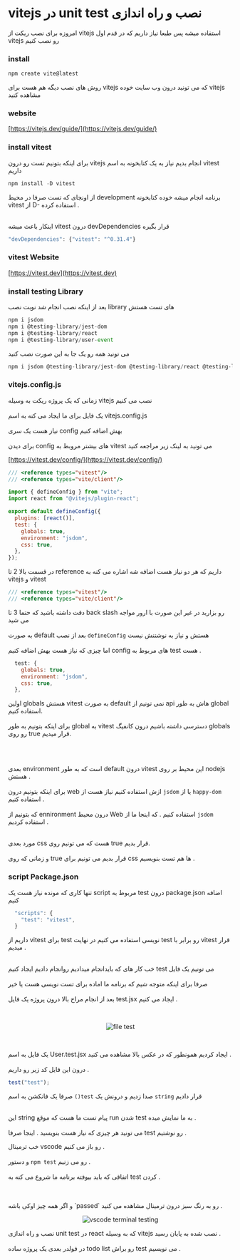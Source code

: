 # vitejs در unit test نصب و راه اندازی

امروزه برای نصب ریکت از  vitejs
استفاده میشه پس طبعا نیاز داریم که در قدم اول vitejs
رو نصب کنیم

### install

```javascript
npm create vite@latest
```

روش های نصب دیگه هم هست برای vitejs که می تونید 
درون وب سایت خوده vitejs مشاهده کنید 

### website

[https://vitejs.dev/guide/](https://vitejs.dev/guide/)

### install vitest

برای اینکه بتونیم تست رو درون vitejs
 انجام بدیم نیاز  به یک کتابخونه به اسم vitest داریم 


```javascript
npm install -D vitest
```

از اونجای که تست صرفا در محیط development برنامه انجام میشه 
خوده کتابخونه vitest از D- استفاده کرده .
<br/>
<br/>

اینکار باعث میشه vitest درون devDependencies قرار بگیره

```javascript
"devDependencies": {"vitest": "^0.31.4"}
```

### vitest Website

[https://vitest.dev](https://vitest.dev)

### install testing Library

بعد از اینکه نصب انجام شد نوبت نصب library های تست هستش 

```javascript
npm i jsdom
npm i @testing-library/jest-dom
npm i @testing-library/react
npm i @testing-library/user-event
```

می تونید همه رو یک جا به این صورت نصب کنید

```javascript
npm i jsdom @testing-library/jest-dom @testing-library/react @testing-library/user-event
```

### vitejs.config.js

زمانی که یک پروژه ریکت به وسیله vitejs
نصب می کنیم
<br/>
<br/>
یک فایل برای ما ایجاد می کنه به اسم vitejs.config.js 
<br/>
<br/>
نیاز هست یک سری config بهش اضافه کنیم
<br/>
<br/>
برای دیدن config های بیشتر مروبط به vitest می تونید به لینک زیر مراجعه کنید


[https://vitest.dev/config/](https://vitest.dev/config/)

```javascript
/// <reference types="vitest"/>
/// <reference types="vite/client"/>

import { defineConfig } from "vite";
import react from "@vitejs/plugin-react";

export default defineConfig({
  plugins: [react()],
  test: {
    globals: true,
    environment: "jsdom",
    css: true,
  },
});
```

در قسمت بالا 2 تا reference داریم که هر دو نیاز هست اضافه شه
اشاره می کنه به vitejs و vitest


```javascript
/// <reference types="vitest"/>
/// <reference types="vite/client"/>
```

دقت داشته باشید که حتما 3 تا back slash رو بزارید
در غیر این صورت با ارور مواجه می شید
<br/>
<br/>
به صورت default بعد از نصب `defineConfig`
هستش و نیاز به نوشتنش نیست
<br/>
<br/>
اما چیزی که نیاز هست بهش اضافه کنیم config های مربوط به test هست . 

```javascript
  test: {
    globals: true,
    environment: "jsdom",
    css: true,
  },
```

اولین globals هستش vitest به صورت default نمی تونیم از api هاش به طور global استفاده کنیم.
<br/>
<br/>
برای اینکه بتونیم به طور global به vitest دسترسی داشته باشیم درون کانفیگ globals رو روی true قرار میدیم. 

<br/>
<br/>

بعدی environment است که به طور default درون vitest این محیط بر روی nodejs هستش .
<br/>
<br/>
برای اینکه بتونیم درون web ازش استفاده کنیم نیاز هست از `jsdom` یا از `happy-dom` استفاده کنیم .
<br/>
<br/>
که بتونیم از ennironment درون محیط Web استفاده کنیم . که اینجا ما از `jsdom` استفاده کردیم .
<br/>
<br/>

مورد بعدی css هست که می تونیم روی true قرار بدیم.
<br/>
<br/>
و زمانی که روی true قرار بدیم می تونیم برای css ها هم تست بنویسیم . 

### script Package.json

تنها کاری که مونده نیاز هست یک script مربوط به test 
درون package.json اضافه کنیم 

```javascript
  "scripts": {
    "test": "vitest",
  }
```
داریم از vitest برای test نویسی استفاده می کنیم 
در نهایت test رو برابر با vitest قرار میدیم .
<br/>
<br/>

خب کار های که بایدانجام میدادیم روانجام دادیم
ایجاد کنیم test می تونیم یک فایل
<br/>
<br/>
صرفا برای اینکه متوجه شیم که برنامه ما
اماده برای تست نویسی هست یا خیر
<br/>
<br/>
بعد از انجام مراح بالا درون پروژه یک فایل test.jsx ایجاد می کنیم .


<br/>
<p align="center">
  <img src="https://github.com/mosenn/test-in-react/assets/91747908/8d65f669-6ff5-4793-a56a-6db40040b93d" alt="file test"/>
</p>
<br/>

یک فایل به اسم User.test.jsx ایجاد کردیم همونطور که در عکس بالا مشاهده می کنید .
<br/>
<br/>
درون این فایل کد زیر رو داریم .
<br/>

```javascript
test("test");
```

صرفا یک فانکشن به اسم `()test` صدا زدیم و درونش یک `string` قرار دادیم
<br/>
<br/>

این string پیام تست ما هست که موقع run  شدن test به ما نمایش میده . 
<br/>
<br/>
می تونید هر چیزی که نیاز هست بنویسید . اینجا صرفا test رو نوشتیم . 

خب ترمینال vscode رو باز می کنیم . 
<br/>
<br/>
و دستور `npm test` رو می زنیم .
<br/>
<br/>
اتفاقی که باید بیوفته برنامه ما شروع می کنه به test کردن .

<br/>
<br/>
و اگر همه چیز اوکی باشه  `passed` رو به رنگ سبز درون ترمینال مشاهده می کنید . 



<p align="center">
  <img src="https://github.com/mosenn/test-in-react/assets/91747908/a2528c33-5a32-4c88-b660-b50d368f00d9" alt="vscode terminal testing"/>
</p>


نصب و راه اندازی unit test در react که به وسیله vitejs نصب شده به پایان رسید .
<br/>
<br/>
در فولدر بعدی یک پروژه ساده todo list رو براش test می نویسیم . 
